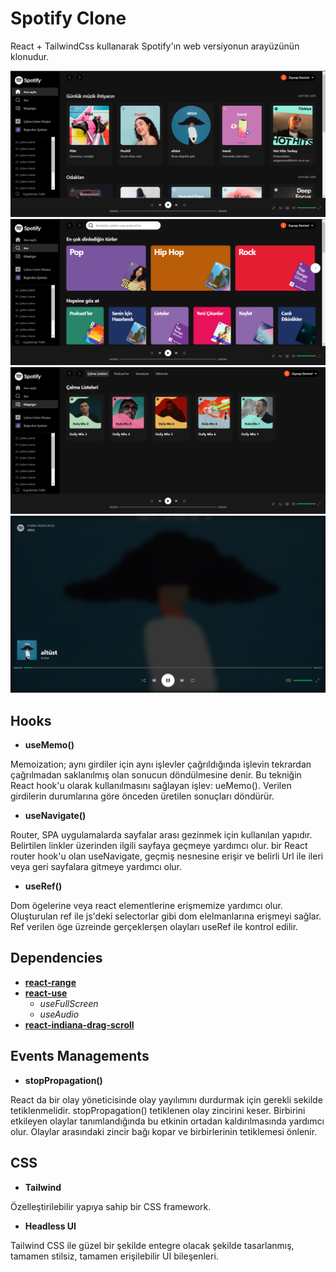 # Spotify Clone

React + TailwindCss kullanarak Spotify'ın web versiyonun arayüzünün klonudur.

![home](https://github.com/zeynep-dmrl/spotify-react-clone/blob/master/img/home.png) 
![search](https://github.com/zeynep-dmrl/spotify-react-clone/blob/master/img/search.png)
![collection](https://github.com/zeynep-dmrl/spotify-react-clone/blob/master/img/collection.png) 
![fullscreen](https://github.com/zeynep-dmrl/spotify-react-clone/blob/master/img/2022-08-24.png)


## Hooks
- **useMemo()**

Memoization; aynı girdiler için aynı işlevler çağrıldığında işlevin tekrardan çağrılmadan saklanılmış olan sonucun döndülmesine denir. Bu tekniğin React hook'u olarak kullanılmasını sağlayan işlev: ueMemo(). Verilen girdilerin durumlarına göre önceden üretilen sonuçları döndürür.

- **useNavigate()**

Router, SPA uygulamalarda sayfalar arası gezinmek için kullanılan yapıdır. Belirtilen linkler üzerinden ilgili sayfaya geçmeye yardımcı olur. bir React router hook'u olan useNavigate, geçmiş nesnesine erişir ve belirli Url ile ileri veya geri sayfalara gitmeye yardımcı olur.

- **useRef()**

 Dom ögelerine veya react elementlerine erişmemize yardımcı olur. Oluşturulan ref ile js'deki selectorlar gibi dom elelmanlarına erişmeyi sağlar. Ref verilen öge üzreinde gerçeklerşen olayları useRef ile kontrol edilir.

## Dependencies
 - **[react-range](https://github.com/tajo/react-range)**
 - **[react-use](https://github.com/streamich/react-use)**
    - *useFullScreen*
    - *useAudio*
 - **[react-indiana-drag-scroll](https://github.com/Norserium/react-indiana-drag-scroll)**

## Events Managements
- **stopPropagation()**

React da bir olay yöneticisinde olay yayılımını durdurmak için gerekli sekilde tetiklenmelidir. stopPropagation() tetiklenen olay zincirini keser. Birbirini etkileyen olaylar tanımlandığında bu etkinin ortadan kaldırılmasında yardımcı olur. Olaylar arasındaki zincir bağı kopar ve birbirlerinin tetiklemesi önlenir.

## CSS

- **Tailwind**

Özelleştirilebilir yapıya sahip bir CSS framework.

- **Headless UI**

Tailwind CSS ile güzel bir şekilde entegre olacak şekilde tasarlanmış, tamamen stilsiz, tamamen erişilebilir UI bileşenleri.
